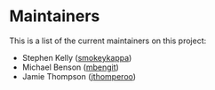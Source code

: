 # Maintainers

This is a list of the current maintainers on this project:

* Stephen Kelly ([smokeykappa](https://github.com/smokeykappa))
* Michael Benson ([mbengit](https://github.com/mbengit))
* Jamie Thompson ([jthomperoo](https://github.com/jthomperoo))
